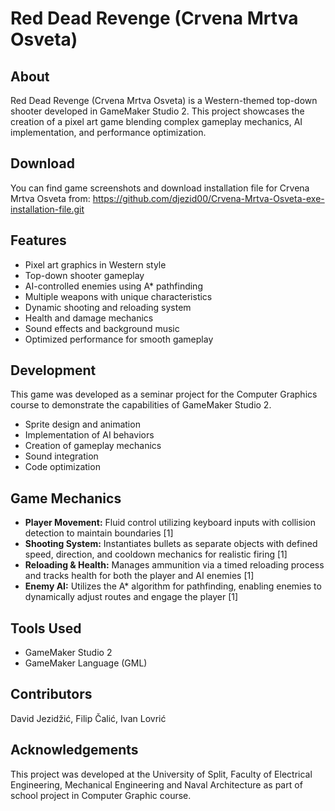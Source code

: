 # Red Dead Revenge (Crvena Mrtva Osveta)

## About
Red Dead Revenge (Crvena Mrtva Osveta) is a Western-themed top-down shooter developed in GameMaker Studio 2. This project showcases the creation of a pixel art game blending complex gameplay mechanics, AI implementation, and performance optimization.
## Download
You can find game screenshots and download installation file for Crvena Mrtva Osveta from: https://github.com/djezid00/Crvena-Mrtva-Osveta-exe-installation-file.git
## Features
- Pixel art graphics in Western style
- Top-down shooter gameplay
- AI-controlled enemies using A* pathfinding
- Multiple weapons with unique characteristics
- Dynamic shooting and reloading system
- Health and damage mechanics
- Sound effects and background music
- Optimized performance for smooth gameplay

## Development
This game was developed as a seminar project for the Computer Graphics course to demonstrate the capabilities of GameMaker Studio 2.

- Sprite design and animation
- Implementation of AI behaviors
- Creation of gameplay mechanics
- Sound integration
- Code optimization

## Game Mechanics
- **Player Movement:** Fluid control utilizing keyboard inputs with collision detection to maintain boundaries [1]  
- **Shooting System:** Instantiates bullets as separate objects with defined speed, direction, and cooldown mechanics for realistic firing [1]  
- **Reloading & Health:** Manages ammunition via a timed reloading process and tracks health for both the player and AI enemies [1]  
- **Enemy AI:** Utilizes the A* algorithm for pathfinding, enabling enemies to dynamically adjust routes and engage the player [1]

## Tools Used
- GameMaker Studio 2
- GameMaker Language (GML)

## Contributors
David Jezidžić, Filip Čalić, Ivan Lovrić

## Acknowledgements
This project was developed at the University of Split, Faculty of Electrical Engineering, Mechanical Engineering and Naval Architecture as part of school project in Computer Graphic course.
